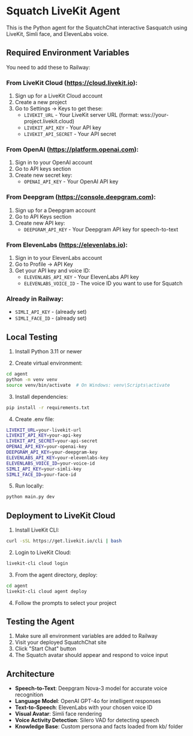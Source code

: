 # Squatch LiveKit Agent

This is the Python agent for the SquatchChat interactive Sasquatch using LiveKit, Simli face, and ElevenLabs voice.

## Required Environment Variables

You need to add these to Railway:

### From LiveKit Cloud (https://cloud.livekit.io):
1. Sign up for a LiveKit Cloud account
2. Create a new project
3. Go to Settings → Keys to get these:
   - `LIVEKIT_URL` - Your LiveKit server URL (format: wss://your-project.livekit.cloud)
   - `LIVEKIT_API_KEY` - Your API key
   - `LIVEKIT_API_SECRET` - Your API secret

### From OpenAI (https://platform.openai.com):
1. Sign in to your OpenAI account
2. Go to API keys section
3. Create new secret key:
   - `OPENAI_API_KEY` - Your OpenAI API key

### From Deepgram (https://console.deepgram.com):
1. Sign up for a Deepgram account
2. Go to API Keys section
3. Create new API key:
   - `DEEPGRAM_API_KEY` - Your Deepgram API key for speech-to-text

### From ElevenLabs (https://elevenlabs.io):
1. Sign in to your ElevenLabs account
2. Go to Profile → API Key
3. Get your API key and voice ID:
   - `ELEVENLABS_API_KEY` - Your ElevenLabs API key
   - `ELEVENLABS_VOICE_ID` - The voice ID you want to use for Squatch

### Already in Railway:
- `SIMLI_API_KEY` - (already set)
- `SIMLI_FACE_ID` - (already set)

## Local Testing

1. Install Python 3.11 or newer

2. Create virtual environment:
```bash
cd agent
python -m venv venv
source venv/bin/activate  # On Windows: venv\Scripts\activate
```

3. Install dependencies:
```bash
pip install -r requirements.txt
```

4. Create .env file:
```bash
LIVEKIT_URL=your-livekit-url
LIVEKIT_API_KEY=your-api-key
LIVEKIT_API_SECRET=your-api-secret
OPENAI_API_KEY=your-openai-key
DEEPGRAM_API_KEY=your-deepgram-key
ELEVENLABS_API_KEY=your-elevenlabs-key
ELEVENLABS_VOICE_ID=your-voice-id
SIMLI_API_KEY=your-simli-key
SIMLI_FACE_ID=your-face-id
```

5. Run locally:
```bash
python main.py dev
```

## Deployment to LiveKit Cloud

1. Install LiveKit CLI:
```bash
curl -sSL https://get.livekit.io/cli | bash
```

2. Login to LiveKit Cloud:
```bash
livekit-cli cloud login
```

3. From the agent directory, deploy:
```bash
cd agent
livekit-cli cloud agent deploy
```

4. Follow the prompts to select your project

## Testing the Agent

1. Make sure all environment variables are added to Railway
2. Visit your deployed SquatchChat site
3. Click "Start Chat" button
4. The Squatch avatar should appear and respond to voice input

## Architecture

- **Speech-to-Text**: Deepgram Nova-3 model for accurate voice recognition
- **Language Model**: OpenAI GPT-4o for intelligent responses
- **Text-to-Speech**: ElevenLabs with your chosen voice ID
- **Visual Avatar**: Simli face rendering
- **Voice Activity Detection**: Silero VAD for detecting speech
- **Knowledge Base**: Custom persona and facts loaded from kb/ folder